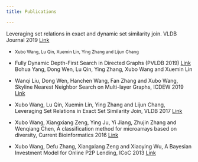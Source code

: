 ```yaml
---
title: Publications

---
```



 Leveraging set relations in exact and dynamic set similarity join. VLDB Journal 2019 [Link](https://link.springer.com/article/10.1007/s00778-018-0529-2)
* <small> Xubo Wang, Lu Qin, Xuemin Lin, Ying Zhang and Lijun Chang </small>

* Fully Dynamic Depth-First Search in Directed Graphs (PVLDB 2019) [Link](http://www.vldb.org/pvldb/vol13/p142-yang.pdf)
    Bohua Yang, Dong Wen, Lu Qin, Ying Zhang, Xubo Wang and Xuemin Lin

* Wanqi Liu, Dong Wen, Hanchen Wang, Fan Zhang and Xubo Wang, Skyline Nearest Neighbor Search on Multi-layer Graphs, ICDEW 2019 [Link](https://ieeexplore.ieee.org/document/8750910)

* Xubo Wang, Lu Qin, Xuemin Lin, Ying Zhang and Lijun Chang, Leveraging Set Relations in Exact Set Similarity Join, VLDB 2017 [Link](http://www.vldb.org/pvldb/vol10/p925-wang.pdf)

* Xubo Wang, Xiangxiang Zeng, Ying Ju, Yi Jiang, Zhujin Zhang and Wenqiang Chen, A classification method for microarrays based on diversity, Current Bioinformatics 2016 [Link](http://www.eurekaselect.com/124039/article)

* Xubo Wang, Defu Zhang, Xiangxiang Zeng and Xiaoying Wu, A Bayesian Investment Model for Online P2P Lending, ICoC 2013 [Link](https://link.springer.com/chapter/10.1007/978-3-642-53959-6_3)

